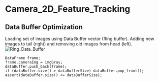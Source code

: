 # Camera_2D_Feature_Tracking

## Data Buffer Optimization
Loading set of images using Data Buffer vector (Ring buffer). Adding new images to tail (right) and removing old images from head (left).
![Ring_Data_Buffer](https://github.com/karjolamit/https://github.com/karjolamit/Camera_2D_Feature_Tracking/blob/master/Ring_Data_Buffer.png)
```
DataFrame frame;
frame.cameraImg = imgGray;
dataBuffer.push_back(frame);
if (dataBuffer.size() > dataBufferSize) dataBuffer.pop_front();
assert(dataBuffer.size() <= dataBufferSize);
```
